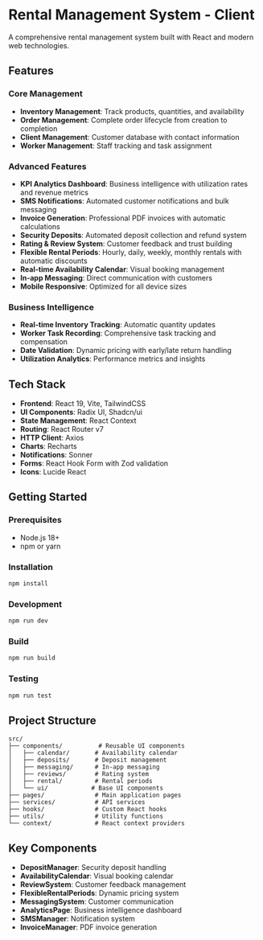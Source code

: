 # Rental Management System - Client

A comprehensive rental management system built with React and modern web technologies.

## Features

### Core Management
- **Inventory Management**: Track products, quantities, and availability
- **Order Management**: Complete order lifecycle from creation to completion
- **Client Management**: Customer database with contact information
- **Worker Management**: Staff tracking and task assignment

### Advanced Features
- **KPI Analytics Dashboard**: Business intelligence with utilization rates and revenue metrics
- **SMS Notifications**: Automated customer notifications and bulk messaging
- **Invoice Generation**: Professional PDF invoices with automatic calculations
- **Security Deposits**: Automated deposit collection and refund system
- **Rating & Review System**: Customer feedback and trust building
- **Flexible Rental Periods**: Hourly, daily, weekly, monthly rentals with automatic discounts
- **Real-time Availability Calendar**: Visual booking management
- **In-app Messaging**: Direct communication with customers
- **Mobile Responsive**: Optimized for all device sizes

### Business Intelligence
- **Real-time Inventory Tracking**: Automatic quantity updates
- **Worker Task Recording**: Comprehensive task tracking and compensation
- **Date Validation**: Dynamic pricing with early/late return handling
- **Utilization Analytics**: Performance metrics and insights

## Tech Stack

- **Frontend**: React 19, Vite, TailwindCSS
- **UI Components**: Radix UI, Shadcn/ui
- **State Management**: React Context
- **Routing**: React Router v7
- **HTTP Client**: Axios
- **Charts**: Recharts
- **Notifications**: Sonner
- **Forms**: React Hook Form with Zod validation
- **Icons**: Lucide React

## Getting Started

### Prerequisites
- Node.js 18+ 
- npm or yarn

### Installation
```bash
npm install
```

### Development
```bash
npm run dev
```

### Build
```bash
npm run build
```

### Testing
```bash
npm run test
```

## Project Structure

```
src/
├── components/          # Reusable UI components
│   ├── calendar/       # Availability calendar
│   ├── deposits/       # Deposit management
│   ├── messaging/      # In-app messaging
│   ├── reviews/        # Rating system
│   ├── rental/         # Rental periods
│   └── ui/            # Base UI components
├── pages/              # Main application pages
├── services/           # API services
├── hooks/              # Custom React hooks
├── utils/              # Utility functions
└── context/            # React context providers
```

## Key Components

- **DepositManager**: Security deposit handling
- **AvailabilityCalendar**: Visual booking calendar
- **ReviewSystem**: Customer feedback management
- **FlexibleRentalPeriods**: Dynamic pricing system
- **MessagingSystem**: Customer communication
- **AnalyticsPage**: Business intelligence dashboard
- **SMSManager**: Notification system
- **InvoiceManager**: PDF invoice generation
